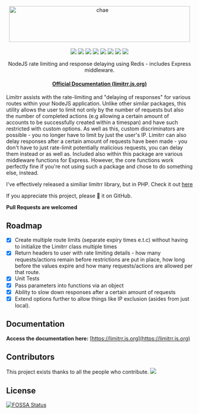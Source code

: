 <div align="center">
<a href="https://github.com/eddiejibson/limitrr"><img alt="chae" src="https://github.com/eddiejibson/limitrr/raw/master/icon.png" width="487.5" height="97.3"></a>
<br>
<br>
<a href="https://circleci.com/gh/eddiejibson/limitrr"><img src="https://circleci.com/gh/eddiejibson/limitrr.svg?style=svg"></img></a>
<a href="https://www.codefactor.io/repository/github/eddiejibson/limitrr"><img src="https://www.codefactor.io/repository/github/eddiejibson/limitrr/badge"></a>
<a href="https://paypal.me/eddiejibson/5"> <img src="https://img.shields.io/badge/donate-PayPal-brightgreen.svg"></a>
<a href="https://app.fossa.io/projects/git%2Bgithub.com%2Feddiejibson%2Flimitrr?ref=badge_shield" alt="FOSSA Status"><img src="https://app.fossa.io/api/projects/git%2Bgithub.com%2Feddiejibson%2Flimitrr.svg?type=shield"/></a>
<img src="https://david-dm.org/eddiejibson/limitrr.svg">
<img src="https://img.shields.io/npm/dt/limitrr.svg">
<a href="#backers" alt="sponsors on Open Collective"><img src="https://opencollective.com/limitrr/backers/badge.svg" /></a> <a href="#sponsors" alt="Sponsors on Open Collective"><img src="https://opencollective.com/limitrr/sponsors/badge.svg" /></a>
<p>NodeJS rate limiting and response delaying using Redis - includes Express middleware.</p>
<h4><a href="https://limitrr.js.org">Official Documentation (limitrr.js.org)</a></h4>
</div>

Limitrr assists with the rate-limiting and "delaying of responses" for various routes within your NodeJS application. Unlike other similar packages, this utility allows the user to limit not only by the number of requests but also the number of completed actions (e.g allowing a certain amount of accounts to be successfully created within a timespan) and have such restricted with custom options. As well as this, custom discriminators are possible - you no longer have to limit by just the user's IP. Limitrr can also delay responses after a certain amount of requests have been made - you don't have to just rate-limit potentially malicious requests, you can delay them instead or as well as. Included also within this package are various middleware functions for Express. However, the core functions work perfectly fine if you're not using such a package and chose to do something else, instead.

I've effectively released a similiar limitrr library, but in PHP. Check it out [here](http://github.com/eddiejibson/limitrr-php)

If you appreciate this project, please 🌟 it on GitHub.

**Pull Requests are welcomed**

## Roadmap

- [x] Create multiple route limits (separate expiry times e.t.c) without having to initialize the Limitrr class multiple times
- [x] Return headers to user with rate limiting details - how many requests/actions remain before restrictions are put in place, how long before the values expire and how many requests/actions are allowed per that route.
- [x] Unit Tests
- [x] Pass parameters into functions via an object
- [x] Ability to slow down responses after a certain amount of requests
- [x] Extend options further to allow things like IP exclusion (asides from just local).

## Documentation

**Access the documentation here:** [https://limitrr.js.org](https://limitrr.js.org)

## Contributors

This project exists thanks to all the people who contribute.
<a href="https://github.com/eddiejibson/limitrr/graphs/contributors"><img src="https://opencollective.com/limitrr/contributors.svg?width=890&button=false" /></a>

## License

[![FOSSA Status](https://app.fossa.io/api/projects/git%2Bgithub.com%2Feddiejibson%2Flimitrr.svg?type=large)](https://app.fossa.io/projects/git%2Bgithub.com%2Feddiejibson%2Flimitrr?ref=badge_large)

